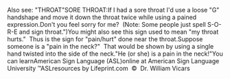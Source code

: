 Also see: "THROAT"SORE THROAT:If I had a sore throat I'd use a loose "G" handshape and move it down the 
	throat twice while using a pained expression.Don't you feel sorry for me?  (Note: Some people just spell S-O-R-E and 
	sign throat.")You might also see this sign used to mean "my throat hurts."  Thus 
	is the sign for "pain/hurt" done near the throat.Suppose someone is a "pain in the neck?"  That would be shown by 
	using a single hand twisted into the side of the neck."He (or she) is a pain in the neck!"You can learnAmerican Sign Language (ASL)online at American Sign Language University ™ASLresources by Lifeprint.com  ©  Dr. William Vicars